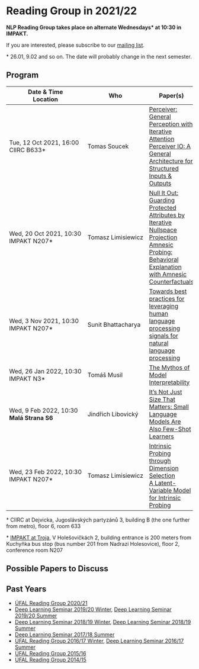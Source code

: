 # Reading Group in 2021/22

**NLP Reading Group takes place on alternate Wednesdays\* at 10:30 in IMPAKT.**

If you are interested, please subscribe to our [mailing list](https://groups.google.com/forum/#!forum/ufal-rg).

\* 26.01, 9.02 and so on. The date will probably change in the next semester.
## Program

<div class="program"><style>
  .program+table td { vertical-align: middle !important}
  .program+table td:nth-of-type(1), .program+table td:nth-of-type(2) {white-space: nowrap}
</style></div>

| Date & Time<br>Location           | Who                  | Paper(s) |
| ----                              | ---                  | -------- |
| Tue, 12 Oct 2021, 16:00<br>CIIRC B633*  | Tomas Soucek         | [Perceiver: General Perception with Iterative Attention](https://arxiv.org/abs/2103.03206)<br>[Perceiver IO: A General Architecture for Structured Inputs & Outputs](https://arxiv.org/abs/2107.14795) |
| Wed, 20 Oct 2021, 10:30<br>IMPAKT N207* | Tomasz Limisiewicz   | [Null It Out: Guarding Protected Attributes by Iterative Nullspace Projection](https://aclanthology.org/2020.acl-main.647/)<br>[Amnesic Probing: Behavioral Explanation with Amnesic Counterfactuals](https://direct.mit.edu/tacl/article/doi/10.1162/tacl_a_00359/98091/Amnesic-Probing-Behavioral-Explanation-with) |
| Wed, 3 Nov 2021, 10:30<br>IMPAKT N207* | Sunit Bhattacharya | [Towards best practices for leveraging human language processing signals for natural language processing](https://aclanthology.org/2020.lincr-1.3.pdf) |
| Wed, 26 Jan 2022, 10:30<br>IMPAKT N3* | Tomáš Musil  | [The Mythos of Model Interpretability](https://arxiv.org/abs/1606.03490) |
| Wed, 9 Feb 2022, 10:30<br>**Malá Strana S6** | Jindřich Libovický  | [It’s Not Just Size That Matters: Small Language Models Are Also Few-Shot Learners](https://aclanthology.org/2021.naacl-main.185.pdf) |
| Wed, 23 Feb 2022, 10:30<br>IMPAKT N207* | Tomasz Limisiewicz  | [Intrinsic Probing through Dimension Selection](https://aclanthology.org/2020.emnlp-main.15.pdf)<br> [A Latent-Variable Model for Intrinsic Probing](https://arxiv.org/pdf/2201.08214.pdf) |

\* CIIRC at Dejvicka, Jugoslávských partyzánů 3, building B (the one further from metro), floor 6, room 633

\* [IMPAKT at Troja](https://www.mff.cuni.cz/en/internal-affairs/buildings-and-campuses/troja), V Holešovičkách 2, building entrance is 200 meters from Kuchyňka bus stop (bus number 201 from Nadrazi Holesovice), floor 2, conference room N207

## Possible Papers to Discuss


## Past Years

- [ÚFAL Reading Group 2020/21](https://ufal.mff.cuni.cz/courses/rg/2021)
- [Deep Learning Seminar 2019/20 Winter](https://ufal.mff.cuni.cz/courses/npfl117/1920-winter), [Deep Learning Seminar 2019/20 Summer](https://ufal.mff.cuni.cz/courses/npfl117/1920-summer)
- [Deep Learning Seminar 2018/19 Winter](https://ufal.mff.cuni.cz/courses/npfl117/1819-winter), [Deep Learning Seminar 2018/19 Summer](https://ufal.mff.cuni.cz/courses/npfl117/1819-summer)
- [Deep Learning Seminar 2017/18 Summer](https://ufal.mff.cuni.cz/courses/npfl117/1718-summer)
- [ÚFAL Reading Group 2016/17 Winter](https://ufal.mff.cuni.cz/courses/rg/1617), [Deep Learning Seminar 2016/17 Summer](https://ufal.mff.cuni.cz/courses/npfl117/1617-summer)
- [ÚFAL Reading Group 2015/16](https://ufal.mff.cuni.cz/courses/rg/1516)
- [ÚFAL Reading Group 2014/15](https://ufal.mff.cuni.cz/courses/rg/1415)
